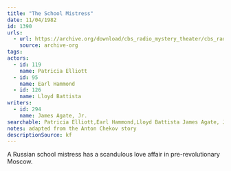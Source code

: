 ```yaml
---
title: "The School Mistress"
date: 11/04/1982
id: 1390
urls: 
  - url: https://archive.org/download/cbs_radio_mystery_theater/cbs_radio_mystery_theater-1351-1399.zip/cbs_radio_mystery_theater-1351-1399%2Fcbsrmt_1390_the_school_mistress.mp3
    source: archive-org
tags: 
actors:  
  - id: 119
    name: Patricia Elliott  
  - id: 95
    name: Earl Hammond  
  - id: 126
    name: Lloyd Battista
writers:  
  - id: 294
    name: James Agate, Jr.
searchable: Patricia Elliott,Earl Hammond,Lloyd Battista James Agate, Jr.
notes: adapted from the Anton Chekov story
descriptionSource: kf
---
```

A Russian school mistress has a scandulous love affair in pre-revolutionary Moscow.